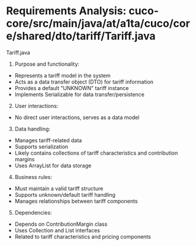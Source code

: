 # Requirements Analysis: cuco-core/src/main/java/at/a1ta/cuco/core/shared/dto/tariff/Tariff.java

Tariff.java
1. Purpose and functionality:
- Represents a tariff model in the system
- Acts as a data transfer object (DTO) for tariff information
- Provides a default "UNKNOWN" tariff instance
- Implements Serializable for data transfer/persistence

2. User interactions:
- No direct user interactions, serves as a data model

3. Data handling:
- Manages tariff-related data
- Supports serialization
- Likely contains collections of tariff characteristics and contribution margins
- Uses ArrayList for data storage

4. Business rules:
- Must maintain a valid tariff structure
- Supports unknown/default tariff handling
- Manages relationships between tariff components

5. Dependencies:
- Depends on ContributionMargin class
- Uses Collection and List interfaces
- Related to tariff characteristics and pricing components